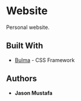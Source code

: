 # Website

Personal website.

## Built With

* [Bulma](https://bulma.io/) - CSS Framework

## Authors

* **Jason Mustafa**